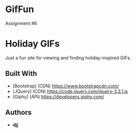 # GifFun
Assignment #6

# Holiday GIFs
Just a fun site for viewing and finding holiday-inspired GIFs.

## Built With
* [Bootstrap] (CDN) https://www.bootstrapcdn.com/
* [JQuery] (CDN) https://code.jquery.com/jquery-3.3.1.js
* [Giphy] (API) https://developers.giphy.com/

## Authors
* **djj**

